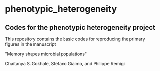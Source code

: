 # phenotypic_heterogeneity


## Codes for the phenotypic heterogeneity project

This repository contains the basic codes for reproducing the primary figures in the manuscript 

"Memory shapes microbial populations" 

Chaitanya S. Gokhale, Stefano Giaimo, and Philippe Remigi
